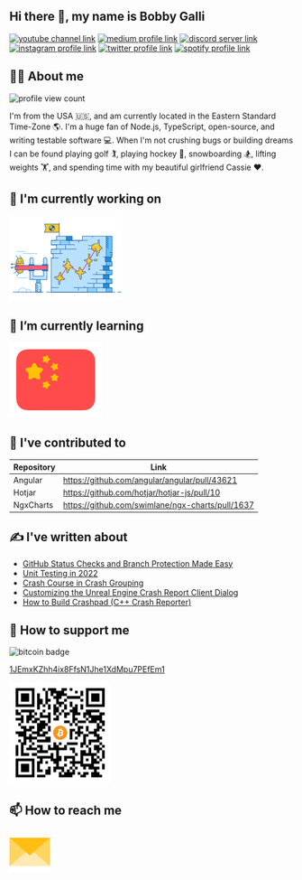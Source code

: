 ## Hi there 👋, my name is Bobby Galli

[![youtube channel link](https://img.shields.io/badge/YouTube-FF0000?style=for-the-badge&logo=youtube&logoColor=white)](https://youtube.com/c/bobbyg603)
[![medium profile link](https://img.shields.io/badge/Medium-12100E?style=for-the-badge&logo=medium&logoColor=white)](https://medium.com/bobbyg603)
[![discord server link](https://img.shields.io/badge/Discord-7289DA?style=for-the-badge&logo=discord&logoColor=white)](https://discord.gg/K4KjjRV5ve)
[![instagram profile link](https://img.shields.io/badge/Instagram-E4405F?style=for-the-badge&logo=instagram&logoColor=white)](https://instagram.com/bobbyg603)
[![twitter profile link](https://img.shields.io/badge/Twitter-1DA1F2?style=for-the-badge&logo=twitter&logoColor=white)](https://twitter.com/bobbyg603)
[![spotify profile link](https://img.shields.io/badge/Spotify-1ED760?&style=for-the-badge&logo=spotify&logoColor=white)](https://open.spotify.com/user/1268047170?si=70bd315ee3ba4c40)

## 🙋‍♂️ About me

![profile view count](https://komarev.com/ghpvc/?username=bobbyg603)

I'm from the USA 🇺🇸, and am currently located in the Eastern Standard Time-Zone 🌎. I'm a huge fan of Node.js, TypeScript, open-source, and writing testable software 💻. When I'm not crushing bugs or building dreams I can be found playing golf 🏌️, playing hockey 🏒, snowboarding 🏂, lifting weights 🏋️, and spending time with my beautiful girlfriend Cassie ❤️.

## 🔭 I'm currently working on

[<img src="assets/bugsplat-slingshot-small.png" alt="bugsplat slingshot" width="200px">](https://github.com/BugSplat-Git)

## 🌱 I’m currently learning

[![chinese flag](assets/chinese-flag-round.svg)](https://www.duolingo.com/profile/bobbyg603)

## 🔨 I've contributed to

| Repository | Link                                             |
|------------|--------------------------------------------------|
| Angular    | https://github.com/angular/angular/pull/43621    |
| Hotjar     | https://github.com/hotjar/hotjar-js/pull/10      |
| NgxCharts  | https://github.com/swimlane/ngx-charts/pull/1637 |

## ✍️ I've written about

- [GitHub Status Checks and Branch Protection Made Easy](https://medium.com/@bobbyg603/github-status-checks-and-branch-protection-made-easy-b70d6d9ffc76)
- [Unit Testing in 2022](https://medium.com/@bobbyg603/unit-testing-software-in-2022-b3ac00962c65)
- [Crash Course in Crash Grouping](https://www.bugsplat.com/blog/product/crash-course-in-grouping/)
- [Customizing the Unreal Engine Crash Report Client Dialog](https://www.bugsplat.com/blog/game-dev/customizing-ue4-crash-dialog/)
- [How to Build Crashpad (C++ Crash Reporter)](https://docs.bugsplat.com/introduction/getting-started/integrations/cross-platform/crashpad/how-to-build-google-crashpad)

## 💸 How to support me

![bitcoin badge](https://img.shields.io/badge/Bitcoin-000000?style=for-the-badge&logo=bitcoin&logoColor=white)

[1JEmxKZhh4ix8FfsN1Jhe1XdMpu7PEfEm1](https://www.blockchain.com/btc/address/1JEmxKZhh4ix8FfsN1Jhe1XdMpu7PEfEm1)

<img src="assets/bitcoin.png" alt="bitcoin address" width="180px">

## 📫 How to reach me

[<img src="assets/envelope.svg" width="72px">](mailto:bobbyg603@pm.me)
